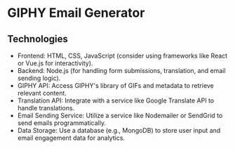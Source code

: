 # GIPHY Email Generator    

## Technologies

- Frontend: HTML, CSS, JavaScript (consider using frameworks like React or Vue.js for interactivity).
- Backend: Node.js (for handling form submissions, translation, and email sending logic).
- GIPHY API: Access GIPHY's library of GIFs and metadata to retrieve relevant content.
- Translation API: Integrate with a service like Google Translate API to handle translations.
- Email Sending Service: Utilize a service like Nodemailer or SendGrid to send emails programmatically.
- Data Storage: Use a database (e.g., MongoDB) to store user input and email engagement data for analytics.